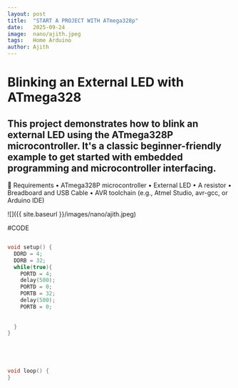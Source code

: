 ```yaml
---
layout: post
title:  "START A PROJECT WITH ATmega328p"
date:   2025-09-24
image:  nano/ajith.jpeg
tags:   Home Arduino
author: Ajith
---
```


# Blinking an External LED with ATmega328

## This project demonstrates how to blink an external LED using the ATmega328P microcontroller. It's a classic beginner-friendly example to get started with embedded programming and microcontroller interfacing.
🧰 Requirements
• 	ATmega328P microcontroller
• 	External LED
• 	A resistor
• 	Breadboard and USB Cable
• 	AVR toolchain (e.g., Atmel Studio, avr-gcc, or Arduino IDE)

![]({{ site.baseurl }}/images/nano/ajith.jpeg)

#CODE 
```C

void setup() {
  DDRD = 4;
  DDRB = 32;
  while(true){
    PORTD = 4;
    delay(500);
    PORTD = 0;
    PORTB = 32;
    delay(500);
    PORTB = 0;
    
    
  }
}





void loop() {
}

```




